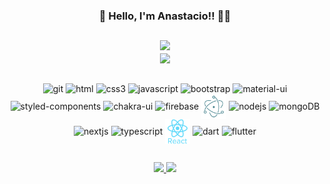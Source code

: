 

 ### <div align="center">👋 Hello, I'm Anastacio!! 👨‍💻 </div>

 ##

<div align="center"> 
   <a href="https://www.linkedin.com/in/anastacio-menezes-teixeira/" target="_blank">
     <img src="https://img.shields.io/badge/-LinkedIn-%230077B5?style=for-the-badge&logo=linkedin&logoColor=white" target="_blank">
  </a>
</div>

 <div align="center" style="display: inline_block"><img align="center"  src="https://raw.githubusercontent.com/MicaelliMedeiros/micaellimedeiros/master/image/computer-illustration.png"></div>


##



<div align="center" style="display: inline_block">
    <img align="center"  height="40" width="40" src="https://img.icons8.com/color/48/000000/git.png" alt="git"/>
    <img align="center"  height="40" width="40" src="https://img.icons8.com/color/48/000000/html-5--v1.png" alt="html"/>
    <img align="center"  height="40" width="40" src="https://img.icons8.com/color/48/000000/css3.png" alt="css3"/>
     <img align="center"  height="40" width="40" src="https://img.icons8.com/color/48/000000/javascript--v1.png" alt="javascript"/>
    <img align="center"  height="40" width="40" src="https://img.icons8.com/color/48/000000/bootstrap.png" alt="bootstrap"/>
     <img align="center"  height="40" width="40" src="https://img.icons8.com/color/48/000000/material-ui.png" alt="material-ui"/>
      <img align="center"  height="40" width="40" src="https://styled-components.com/logo.png" alt="styled-components"/>
     <img align="center"  height="40" width="40" src="https://img.icons8.com/color/48/000000/chakra-ui.png" alt="chakra-ui"/>
    <img align="center"  height="40" width="40" src="https://img.icons8.com/color/48/000000/google-firebase-console.png" alt="firebase"/>
    <img align="center"  height="40" width="40" src="https://raw.githubusercontent.com/devicons/devicon/master/icons/electron/electron-original.svg" alt="electronjs"/>
    <img align="center"  height="40" width="40" src="https://img.icons8.com/color/48/000000/nodejs.png" alt="nodejs"/>
    <img align="center"  height="40" width="40" src="https://img.icons8.com/color/48/000000/mongodb.png" alt="mongoDB"/>
    <img align="center"  height="40" width="40" src="https://img.icons8.com/color/48/000000/nextjs.png" alt="nextjs"/>
      <img align="center"  height="40" width="40" src="https://img.icons8.com/color/48/000000/typescript.png" alt="typescript"/>
    <img align="center"  height="40" width="40" src="https://raw.githubusercontent.com/devicons/devicon/master/icons/react/react-original-wordmark.svg" alt="react"/>
    <img align="center"  height="40" width="40" src="https://img.icons8.com/color/48/000000/dart.png" alt="dart"/>
    <img align="center"  height="40" width="40" src="https://img.icons8.com/color/48/000000/flutter.png" alt="flutter"/>
</div>


  
  ##

<div align="center">
  <a href="https://github.com/anastaciom">
  <img height="150em" src="https://github-readme-stats.vercel.app/api?username=anastaciom&show_icons=true&theme=nord&include_all_commits=true&count_private=true"/>
  <img height="150em" src="https://github-readme-stats.vercel.app/api/top-langs/?username=anastaciom&layout=compact&langs_count=7&theme=nord"/>
</div>

